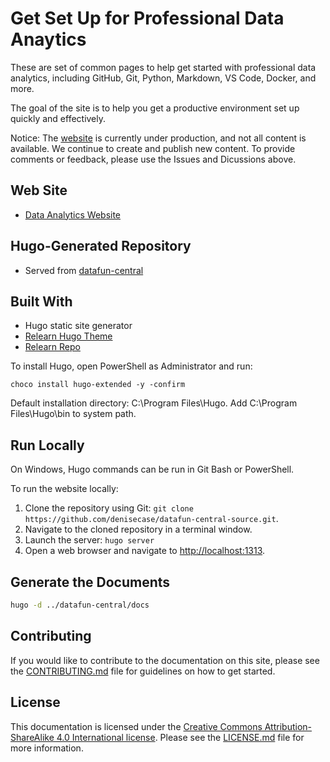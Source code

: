 # Get Set Up for Professional Data Anaytics

These are set of common pages to help get started with professional data analytics,
including GitHub, Git, Python, Markdown, VS Code, Docker, and more. 

The goal of the site is to help you get a productive environment set up quickly and effectively.

Notice: The [website](https://denisecase.github.io/datafun-central/) 
is currently under production, and not all content is available. 
We continue to create and publish new content. 
To provide comments or feedback, please use the Issues and Dicussions above.

## Web Site

- [Data Analytics Website](https://denisecase.github.io/datafun-central/)

## Hugo-Generated Repository

- Served from [datafun-central](https://github.com/denisecase/datafun-central)

## Built With 

- Hugo static site generator
- [Relearn Hugo Theme](https://mcshelby.github.io/hugo-theme-relearn/index.html)
- [Relearn Repo](https://github.com/McShelby/hugo-theme-relearn)

To install Hugo, open PowerShell as Administrator and run:

`choco install hugo-extended -y -confirm`

Default installation directory: C:\Program Files\Hugo.
Add C:\Program Files\Hugo\bin to system path.

## Run Locally

On Windows, Hugo commands can be run in Git Bash or PowerShell.

To run the website locally:

1. Clone the repository using Git: `git clone https://github.com/denisecase/datafun-central-source.git`.
2. Navigate to the cloned repository in a terminal window.
3. Launch the server: `hugo server`
4. Open a web browser and navigate to <http://localhost:1313>.


## Generate the Documents

```bash
hugo -d ../datafun-central/docs
```

## Contributing

If you would like to contribute to the documentation on this site, please see the [CONTRIBUTING.md](CONTRIBUTING.md) file for guidelines on how to get started.

## License

This documentation is licensed under the [Creative Commons Attribution-ShareAlike 4.0 International license](https://creativecommons.org/licenses/by-sa/4.0/). Please see the [LICENSE.md](LICENSE.md) file for more information.
